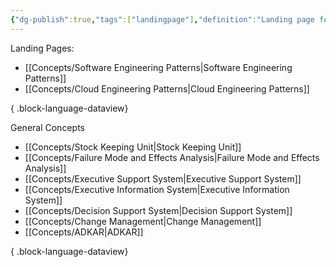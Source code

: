 ```yaml
---
{"dg-publish":true,"tags":["landingpage"],"definition":"Landing page for all collected concepts and knowledge","creation_date":"2024-05-02 22:00","permalink":"/concepts/general-concepts/","dgPassFrontmatter":true}
---
```



Landing Pages:
- [[Concepts/Software Engineering Patterns\|Software Engineering Patterns]]
- [[Concepts/Cloud Engineering Patterns\|Cloud Engineering Patterns]]

{ .block-language-dataview}

General Concepts
- [[Concepts/Stock Keeping Unit\|Stock Keeping Unit]]
- [[Concepts/Failure Mode and Effects Analysis\|Failure Mode and Effects Analysis]]
- [[Concepts/Executive Support System\|Executive Support System]]
- [[Concepts/Executive Information System\|Executive Information System]]
- [[Concepts/Decision Support System\|Decision Support System]]
- [[Concepts/Change Management\|Change Management]]
- [[Concepts/ADKAR\|ADKAR]]

{ .block-language-dataview}

